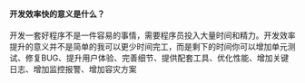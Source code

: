 #### 开发效率快的意义是什么？
开发一套好程序不是一件容易的事情，需要程序员投入大量时间和精力。开发效率提升的意义并不是简单的我可以更少时间完工，而是剩下的时间你可以增加单元测试、修复BUG、提升用户体验、完善细节、提供配套工具、优化性能、增加关键日志、增加监控报警、增加容灾方案

